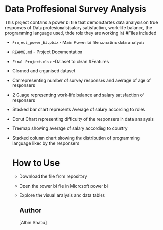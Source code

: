# Data Proffesional Survey Analysis
This project contains a power bi  file that demonstartes data analysis on true responses of Data profesionals(salary satisfaction, work-life balance, the programming language used, thde role they are working in)
#Files included
- `Project_power_Bi.pbix` - Main Power bi file conatins data analysis
- `README.md` - Project Documentation
- `Final Project.xlsx` -Dataset to clean
#Features

- Cleaned and organised dataset
- Car representing number of survey responses and average of age of responsers
- 2 Guage representing work-life balance and salary satisfaction of responsers
- Stacked bar chart represents Average of salary according to roles
- Donut Chart representing difficulty of the responsers in data analaysis
- Treemap showing average of salary according to country
- Stacked column chart showing the distribution of programming language liked by the responsers

  # How to Use

  - Download the file from repository
  - Open the power bi file in Microsoft power bi
  - Explore the visual analysis and data tables

    ## Author

    [Albin Shabu]
    
